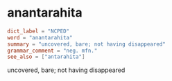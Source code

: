 # anantarahita

``` toml
dict_label = "NCPED"
word = "anantarahita"
summary = "uncovered, bare; not having disappeared"
grammar_comment = "neg. mfn."
see_also = ["antarahita"]
```

uncovered, bare; not having disappeared

